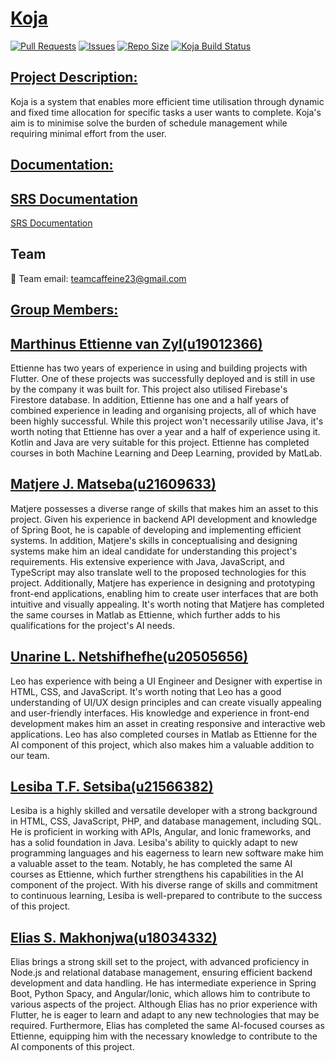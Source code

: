 # [Koja](https://github.com/COS301-SE-2023/Koja)

[![Pull Requests](https://img.shields.io/github/issues-pr/COS301-SE-2023/Koja.svg)](https://github.com/COS301-SE-2023/Koja/pulls)
[![Issues](https://img.shields.io/github/issues/COS301-SE-2023/Koja.svg)](https://github.com/COS301-SE-2023/Koja/issues)
[![Repo Size](https://img.shields.io/github/repo-size/COS301-SE-2023/Koja.svg)](https://github.com/COS301-SE-2023/Koja)
[![Koja Build Status](https://github.com/COS301-SE-2023/Koja/actions/workflows/main.yml/badge.svg)](https://github.com/COS301-SE-2023/Koja/actions/workflows/main.yml)

## [Project Description:](https://github.com/COS301-SE-2023/Koja#project-description)
Koja is a system that enables more efficient time utilisation through dynamic and fixed time allocation for specific tasks a user wants to complete. Koja's aim is to minimise solve the burden of schedule management while requiring  minimal effort from the user.

## [Documentation:](https://github.com/COS301-SE-2023/Koja#documentation)
## [SRS Documentation](https:/github.com/COS301-SE-2023/Koja#srs-documentation)
[SRS Documentation](https://docs.google.com/document/d/1V_2xfNcoMl7heFIU94IDjCwrQeWwZM3zzlxb1wnSpU0/edit?usp=sharing)

## Team
📧 Team email: [teamcaffeine23@gmail.com](mailto:teamcaffeine23@gmail.com)

## [Group Members:](https://github.com/COS301-SE-2023/Koja#group-members)

## [Marthinus Ettienne van Zyl(u19012366)](https://github.com/u19012366) 
Ettienne has two years of experience in using and building projects with Flutter. One of these projects was successfully deployed and is still in use by the company it was built for. This project also utilised Firebase's Firestore database.
In addition, Ettienne has one and a half years of combined experience in leading and organising projects, all of which have been highly successful. While this project won't necessarily utilise Java, it's worth noting that Ettienne has over a year and a half of experience using it. Kotlin and Java are very suitable for this project. Ettienne has completed courses in both Machine Learning and Deep Learning, provided by MatLab.

## [Matjere J. Matseba(u21609633)](https://github.com/MatjereJ)
Matjere possesses a diverse range of skills that makes him an asset to this project. Given his experience in backend API development and knowledge of Spring Boot, he is capable of developing and implementing efficient systems. In addition, Matjere's skills in conceptualising and designing systems make him an ideal candidate for understanding this project's requirements. His extensive experience with Java, JavaScript, and TypeScript may also translate well to the proposed technologies for this project. Additionally, Matjere has experience in designing and prototyping front-end applications, enabling him to create user interfaces that are both intuitive and visually appealing. It's worth noting that Matjere has completed the same courses in Matlab as Ettienne, which further adds to his qualifications for the project's AI needs.

## [Unarine L. Netshifhefhe(u20505656)](https://github.com/UnarineLeo)
Leo has experience with being a UI Engineer and Designer with expertise in HTML, CSS, and JavaScript. It's worth noting that Leo has a good understanding of UI/UX design principles and can create visually appealing and user-friendly interfaces. His knowledge and experience in front-end development makes him an asset in creating responsive and interactive web applications. Leo has also completed courses in Matlab as Ettienne for the AI component of this project, which also makes him a valuable addition to our team.

## [Lesiba T.F. Setsiba(u21566382)](https://github.com/LesibaFrans)
Lesiba is a highly skilled and versatile developer with a strong background in HTML, CSS, JavaScript, PHP, and database management, including SQL. He is proficient in working with APIs, Angular, and Ionic frameworks, and has a solid foundation in Java. Lesiba's ability to quickly adapt to new programming languages and his eagerness to learn new software make him a valuable asset to the team. Notably, he has completed the same AI courses as Ettienne, which further strengthens his capabilities in the AI component of the project. With his diverse range of skills and commitment to continuous learning, Lesiba is well-prepared to contribute to the success of this project.

## [Elias S. Makhonjwa(u18034332)](https://github.com/U18034332)
Elias brings a strong skill set to the project, with advanced proficiency in Node.js and relational database management, ensuring efficient backend development and data handling. He has intermediate experience in Spring Boot, Python Spacy, and Angular/Ionic, which allows him to contribute to various aspects of the project. Although Elias has no prior experience with Flutter, he is eager to learn and adapt to any new technologies that may be required. Furthermore, Elias has completed the same AI-focused courses as Ettienne, equipping him with the necessary knowledge to contribute to the AI components of this project.








